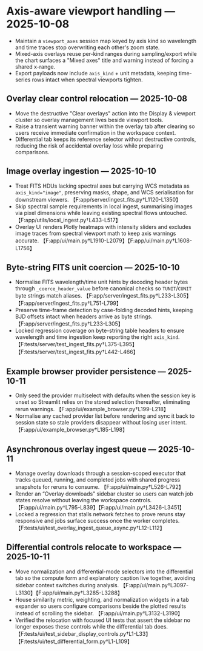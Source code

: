 # Axis-aware viewport handling — 2025-10-08
- Maintain a `viewport_axes` session map keyed by axis kind so wavelength and time traces stop overwriting each other's zoom state.
- Mixed-axis overlays reuse per-kind ranges during sampling/export while the chart surfaces a "Mixed axes" title and warning instead of forcing a shared x-range.
- Export payloads now include `axis_kind` + unit metadata, keeping time-series rows intact when spectral viewports tighten.

## Overlay clear control relocation — 2025-10-08
- Move the destructive "Clear overlays" action into the Display & viewport cluster so overlay management lives beside viewport tools.
- Raise a transient warning banner within the overlay tab after clearing so users receive immediate confirmation in the workspace context.
- Differential tab keeps its reference selector without destructive controls, reducing the risk of accidental overlay loss while preparing comparisons.

## Image overlay ingestion — 2025-10-10
- Treat FITS HDUs lacking spectral axes but carrying WCS metadata as `axis_kind="image"`, preserving masks, shape, and WCS serialisation for downstream viewers. 【F:app/server/ingest_fits.py†L1120-L1350】
- Skip spectral sample requirements in local ingest, summarising images via pixel dimensions while leaving existing spectral flows untouched. 【F:app/utils/local_ingest.py†L433-L517】
- Overlay UI renders Plotly heatmaps with intensity sliders and excludes image traces from spectral viewport math to keep axis warnings accurate. 【F:app/ui/main.py†L1910-L2079】【F:app/ui/main.py†L1608-L1756】

## Byte-string FITS unit coercion — 2025-10-10
- Normalise FITS wavelength/time unit hints by decoding header bytes through `_coerce_header_value` before canonical checks so `TUNIT`/`CUNIT` byte strings match aliases. 【F:app/server/ingest_fits.py†L233-L305】【F:app/server/ingest_fits.py†L751-L799】
- Preserve time-frame detection by case-folding decoded hints, keeping BJD offsets intact when headers arrive as byte strings. 【F:app/server/ingest_fits.py†L233-L305】
- Locked regression coverage on byte-string table headers to ensure wavelength and time ingestion keep reporting the right `axis_kind`. 【F:tests/server/test_ingest_fits.py†L375-L395】【F:tests/server/test_ingest_fits.py†L442-L466】

## Example browser provider persistence — 2025-10-11
- Only seed the provider multiselect with defaults when the session key is unset so Streamlit relies on the stored selection thereafter, eliminating rerun warnings. 【F:app/ui/example_browser.py†L199-L218】
- Normalise any cached provider list before rendering and sync it back to session state so stale providers disappear without losing user intent. 【F:app/ui/example_browser.py†L185-L198】

## Asynchronous overlay ingest queue — 2025-10-11
- Manage overlay downloads through a session-scoped executor that tracks queued, running, and completed jobs with shared progress snapshots for reruns to consume. 【F:app/ui/main.py†L526-L792】
- Render an “Overlay downloads” sidebar cluster so users can watch job states resolve without leaving the workspace controls. 【F:app/ui/main.py†L795-L839】【F:app/ui/main.py†L3426-L3451】
- Locked a regression that stalls network fetches to prove reruns stay responsive and jobs surface success once the worker completes. 【F:tests/ui/test_overlay_ingest_queue_async.py†L12-L112】

## Differential controls relocate to workspace — 2025-10-11
- Move normalization and differential-mode selectors into the differential tab so the compute form and explanatory caption live together, avoiding sidebar context switches during analysis. 【F:app/ui/main.py†L3097-L3130】【F:app/ui/main.py†L3285-L3288】
- House similarity metric, weighting, and normalization widgets in a tab expander so users configure comparisons beside the plotted results instead of scrolling the sidebar. 【F:app/ui/main.py†L3132-L3190】
- Verified the relocation with focused UI tests that assert the sidebar no longer exposes these controls while the differential tab does. 【F:tests/ui/test_sidebar_display_controls.py†L1-L33】【F:tests/ui/test_differential_form.py†L1-L109】
